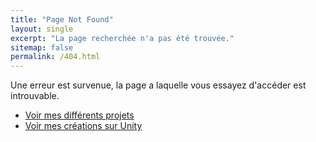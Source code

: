 ```yaml
---
title: "Page Not Found"
layout: single
excerpt: "La page recherchée n'a pas été trouvée."
sitemap: false
permalink: /404.html
---
```


Une erreur est survenue, la page a laquelle vous essayez d'accéder est introuvable.
* [Voir mes différents projets](/projets/)
* [Voir mes créations sur Unity](/unity/)


<script type="text/javascript">
  var GOOG_FIXURL_LANG = 'fr';
  var GOOG_FIXURL_SITE = '{{ site.url }}'
</script>
<script type="text/javascript"
  src="//linkhelp.clients.google.com/tbproxy/lh/wm/fixurl.js">
</script>